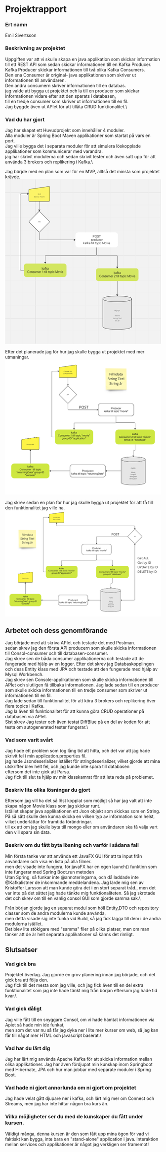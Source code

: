 # Projektrapport

### Ert namn
Emil Sivertsson

### Beskrivning av projektet
Uppgiften var att vi skulle skapa en java applikation som skickar information till ett REST API som sedan skickar informationen till en Kafka Producer.\
Kafka Producer skickar informationen till två olika Kafka Consumers.\
Den ena Consumer är original- java applikationen som skriver ut informationen till användaren.\
Den andra consumern skriver informationen till en databas.\
jag valde att bygga ut projektet och la till en producer som skickar informationen vidare efter att den sparats i databasen, \
till en tredje consumer som skriver ut informationen till en fil.\
Jag byggde även ut APIet för att tillåta CRUD funktionalitet.\

### Vad du har gjort
Jag har skapat ett Huvudprojekt som innehåller 4 moduler.\
Alla moduler är Spring Boot Maven applikationer som startat på vars en port.\
Jag ville bygga det i separata moduler för att simulera löskopplade applikationer som kommunicerar med varandra.\
jag har skrivit modulerna och sedan skrivit tester och även satt upp för att använda 3 brokers och replikering i Kafka.\

Jag börjde med en plan som var för en MVP, alltså det minsta som projektet krävde.\
![firstplan](Images/firstplan.png)

Efter det planerade jag för hur jag skulle bygga ut projektet med mer utmaningar.\
![secondplan](Images/secondplan.jpg)

Jag skrev sedan en plan för hur jag skulle bygga ut projektet för att få till den funktionalitet jag ville ha.\
![lastplan](Images/endplan.jpg)

## Arbetet och dess genomförande
Jag började med att skriva APIet och testade det med Postman.\
sedan skrev jag den första API producern som skulle skicka informationen till Consol-consumer och till databasen-consumer.\
Jag skrev sen de båda consumer applikationerna och testade att de fungerade med hjälp av en logger.
Efter det skrev jag Databaskopplingen och dess Entity klass med JPA och testade att den fungerade med hjälp av Mysql Workbench.\
Jag skrev sen Console-applikationen som skulle skicka informationen till APIet och slutligen få tillbaka informationen.
Jag lade sedan till en producer som skulle skicka informationen till en tredje consumer som skriver ut informationen till en fil.\
Jag lade sedan till funktionalitet för att köra 3 brokers och replikering över flera topics i Kafka.\
Jag la även till funktionalitet för att kunna göra CRUD operationer på databasen via APIet.\
Sist skrev Jag tester och även testat DiffBlue på en del av koden för att testa om autogenerated tester fungerar.\

### Vad som varit svårt
Jag hade ett problem som tog lång tid att hitta, och det var att jag hade skrivit fel i min application.properties fil.\
jag hade Jsondeserializer istället för stringdeserializer, vilket gjorde att mina utskrifter blev helt fel, och jag kunde inte spara till databasen\
eftersom det inte gick att Parsa.\
Jag fick till slut ta hjälp av min klasskamrat för att leta reda på problemet.

### Beskriv lite olika lösningar du gjort
Eftersom jag vill ha det så löst kopplat som möjligt så har jag valt att inte skapa någon Movie klass som jag skickar runt.\
Istället skapar java applikationen ett Json objekt som skickas som en String.\
På så sätt skulle den kunna skicka en vilken typ av information som helst, vilket underlättar för framtida förändringar.\
till ex att om jag skulle byta till mongo eller om användaren ska få välja vart den vill spara sin data.

### Beskriv om du fått byta lösning och varför i sådana fall
Min första tanke var att använda ett JavaFX GUI för att ta input från användaren och visa en lista på alla filmer.\
men det visade inte fungera, för javaFX har en egen launch() funktion som inte fungerar med Spring Boot.run metoden\
Utan Spring, så funkar inte @annoteringarna, och då laddade inte @Kafkalistner de inkommande meddelandena.
Jag lärde mig sen av Kristoffer Larsson att man kunde göra det i en stort separat tråd., men det var inte på det sättet jag hade tänkte mig funktionaliteten.
Så jag skrotade det och skrev om till en vanlig consol GUI som gjorde samma sak.\

Från början gjorde jag en separat modul som höll Entity,DTO och repository classer som de andra modulerna kunde använda,\
men detta visade sig inte funka vid Build, så jag fick lägga till dem i de andra modulerna istället.\
Det blev lite stökigare med "samma" filer på olika platser, men om man tänker att de är helt separata applikationer så känns det rimligt.

## Slutsatser

### Vad gick bra
Projektet överlag. Jag gjorde en grov planering innan jag började, och det gick bra att följa den.\
Jag fick till det mesta som jag ville, och jag fick även till en del extra funktionalitet som jag inte hade tänkt mig från början eftersom 
jag hade tid kvar.\

### Vad gick dåligt
Jag ville fått till en snyggare Consol, om vi hade hämtat informationen via Apiet så hade min ide funkat,\
men som det var nu så får jag dyka ner i lite mer kurser om web, så jag kan får till något mer HTML och javascript baserat.\

### Vad har du lärt dig
Jag har lärt mig använda Apache Kafka för att skicka information mellan olika applikationer.
Jag har även fördjupat min kunskap inom Springboot med Hibernate, JPA och hur man jobbar med separate moduler i Spring Boot.

### Vad hade ni gjort annorlunda om ni gjort om projektet
Jag hade velat gått djupare ner i kafka, och lärt mig mer om Connect och Streams, men jag har inte hittar någon bra kurs än.

### Vilka möjligheter ser du med de kunskaper du fått under kursen.
Väldigt många, denna kursen är den som fått upp mina ögon för vad vi faktiskt kan bygga, inte bara en "stand-alone" application i java.
Interaktion mellan services och applikationer är något jag verkligen ser framemot!